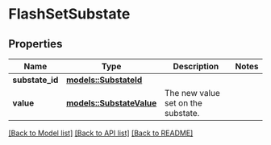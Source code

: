 # FlashSetSubstate

## Properties

Name | Type | Description | Notes
------------ | ------------- | ------------- | -------------
**substate_id** | [**models::SubstateId**](SubstateId.md) |  | 
**value** | [**models::SubstateValue**](SubstateValue.md) | The new value set on the substate. | 

[[Back to Model list]](../README.md#documentation-for-models) [[Back to API list]](../README.md#documentation-for-api-endpoints) [[Back to README]](../README.md)


